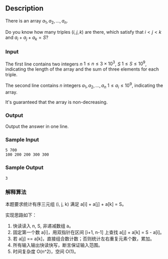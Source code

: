 ## Description

There is an array $a_1, a_2, \ldots, a_n$.

Do you know how many triples $(i, j, k)$ are there, which satisfy that $i < j < k$ and $a_i + a_j + a_k = S$?

### Input

The first line contains two integers $n$ $1 \leq n \leq 3 \times 10^3$, $S$ $1 \leq S \leq 10^9$, indicating the length of the array and the sum of three elements for each triple.

The second line contains $n$ integers $a_1, a_2, \ldots, a_n$ $1 \leq a_i \leq 10^9$, indicating the array.

It's guaranteed that the array is non-decreasing.

### Output

Output the answer in one line.

### Sample Input

``` log
5 700
100 200 200 300 300
```

### Sample Output

``` log
3
```

### 解释算法

本题要求统计有序三元组 (i, j, k) 满足 a[i] + a[j] + a[k] = S。

实现思路如下：

1. 快读读入 n, S, 非递减数组 a。
2. 固定第一个数 a[i]，用双指针在区间 [i+1, n-1] 上查找 a[j] + a[k] = S - a[i]。
3. 若 a[j] == a[k]，直接组合数计数；否则统计左右重复元素个数，累加。
4. 所有输入输出快读快写，断言保证输入范围。
5. 时间复杂度 O(n^2)，空间 O(1)。
